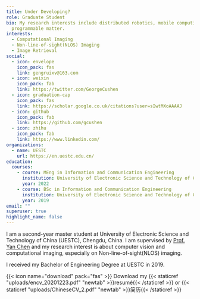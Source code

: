 ```yaml
---
title: Under Developing?
role: Graduate Student
bio: My research interests include distributed robotics, mobile computing and
  programmable matter.
interests:
  - Computational Imaging
  - Non-line-of-sight(NLOS) Imaging
  - Image Retrieval
social:
  - icon: envelope
    icon_pack: fas
    link: gengruixv@163.com
  - icon: weixin
    icon_pack: fab
    link: https://twitter.com/GeorgeCushen
  - icon: graduation-cap
    icon_pack: fas
    link: https://scholar.google.co.uk/citations?user=sIwtMXoAAAAJ
  - icon: github
    icon_pack: fab
    link: https://github.com/gcushen
  - icon: zhihu
    icon_pack: fab
    link: https://www.linkedin.com/
organizations:
  - name: UESTC
    url: https://en.uestc.edu.cn/
education:
  courses:
    - course: MEng in Information and Communication Engineering
      institution: University of Electronic Science and Technology of China
      year: 2022
    - course: BSc in Information and Communication Engineering
      institution: University of Electronic Science and Technology of China
      year: 2019
email: ""
superuser: true
highlight_name: false
---
```

I am a second-year master student at University of Electronic Science and Technology of China (UESTC), Chengdu, China. I am supervised by [Prof. Yan Chen](http://staff.ustc.edu.cn/~eecyan/) and my research interest is about computer vision and computational imaging, especially on Non-line-of-sight(NLOS) imaging.

I received my Bachelor of Engineering Degree at UESTC in 2019.



{{< icon name="download" pack="fas" >}} Download my {{< staticref "uploads/encv_20201223.pdf" "newtab" >}}resumé{{< /staticref >}} or {{< staticref "uploads/ChineseCV_2.pdf" "newtab" >}}简历{{< /staticref >}}